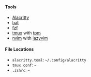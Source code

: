 #### Tools

* [Alacritty](https://alacritty.org/)
* [bat](https://github.com/sharkdp/bat)
* [fzf](https://github.com/junegunn/fzf)
* [tmux](https://github.com/tmux/tmux/wiki) with [tpm](https://github.com/tmux-plugins/tpm)
* [nvim](https://neovim.io/) with [lazyvim](https://www.lazyvim.org/)

#### File Locations

* `alacritty.toml`: `~/.config/alacritty`
* `tmux.conf`: `~`
* `.zshrc`: `~`

